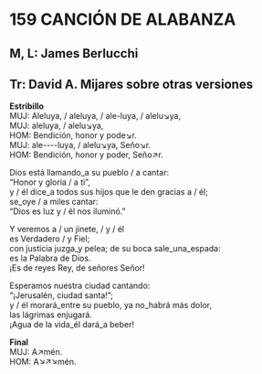 # 159 CANCIÓN DE ALABANZA

## M, L: James Berlucchi
## Tr: David A. Mijares sobre otras versiones

**Estribillo**  
MUJ: Aleluya, / aleluya, / ale-luya, / alelu↘ya,  
MUJ: aleluya, / alelu↘ya,  
HOM: Bendición, honor y pode↘r.  
MUJ: ale----luya, / alelu↘ya, Seño↘r.  
HOM: Bendición, honor y poder, Seño↗r.  

Dios está llamando_a su pueblo / a cantar:  
“Honor y gloria / a ti”,  
y / él dice_a todos sus hijos que le den gracias a / él;  
se_oye / a miles cantar:  
“Dios es luz y / él nos iluminó.”  

Y veremos a / un jinete, / y / él  
es Verdadero / y Fiel;  
con justicia juzga_y pelea; de su boca sale_una_espada:  
es la Palabra de Dios.  
¡Es de reyes Rey, de señores Señor!  

Esperamos nuestra ciudad cantando:  
“¡Jerusalén, ciudad santa!”;  
y / él morará_entre su pueblo, ya no_habrá más dolor,  
las lágrimas enjugará.  
¡Agua de la vida_él dará_a beber!  

**Final**  
MUJ: A↗mén.  
HOM: A↘↗↘mén.  

